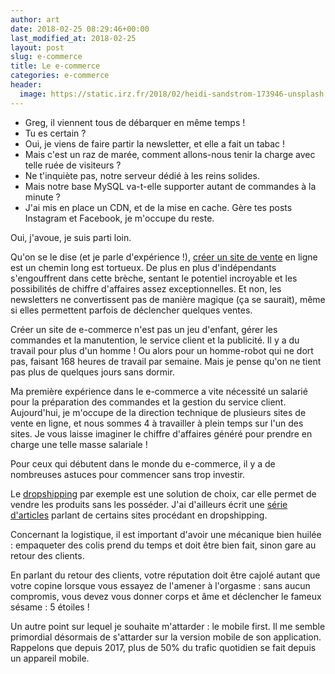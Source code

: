 ```yaml
---
author: art
date: 2018-02-25 08:29:46+00:00
last_modified_at: 2018-02-25
layout: post
slug: e-commerce
title: Le e-commerce
categories: e-commerce
header:
  image: https://static.irz.fr/2018/02/heidi-sandstrom-173946-unsplash.jpg
---
```


- Greg, il viennent tous de débarquer en même temps !
- Tu es certain ?
- Oui, je viens de faire partir la newsletter, et elle a fait un tabac !
- Mais c'est un raz de marée, comment allons-nous tenir la charge avec telle ruée de visiteurs ?
- Ne t'inquiète pas, notre serveur dédié à les reins solides.
- Mais notre base MySQL va-t-elle supporter autant de commandes à la minute ?
- J'ai mis en place un CDN, et de la mise en cache. Gère tes posts Instagram et Facebook, je m'occupe du reste.

Oui, j'avoue, je suis parti loin.

Qu'on se le dise (et je parle d'expérience !), <a href="https://fr.shopify.com/site-de-vente-en-ligne">créer un site de vente</a> en ligne est un chemin long est tortueux. De plus en plus d'indépendants s'engouffrent dans cette brèche, sentant le potentiel incroyable et les possibilités de chiffre d'affaires assez exceptionnelles. Et non, les newsletters ne convertissent pas de manière magique (ça se saurait), même si elles permettent parfois de déclencher quelques ventes.

Créer un site de e-commerce n'est pas un jeu d'enfant, gérer les commandes et la manutention, le service client et la publicité. Il y a du travail pour plus d'un homme ! Ou alors pour un homme-robot qui ne dort pas, faisant 168 heures de travail par semaine. Mais je pense qu'on ne tient pas plus de quelques jours sans dormir.

Ma première expérience dans le e-commerce a vite nécessité un salarié pour la préparation des commandes et la gestion du service client. Aujourd'hui, je m'occupe de la direction technique de plusieurs sites de vente en ligne, et nous sommes 4 à travailler à plein temps sur l'un des sites. Je vous laisse imaginer le chiffre d'affaires généré pour prendre en charge une telle masse salariale !

Pour ceux qui débutent dans le monde du e-commerce, il y a de nombreuses astuces pour commencer sans trop investir.

Le <a href="https://fr.shopify.com/dropshipping">dropshipping</a> par exemple est une solution de choix, car elle permet de vendre les produits sans les posséder. J'ai d'ailleurs écrit une [série d'articles](https://irz.fr/tags/#e-commerce) parlant de certains sites procédant en dropshipping.

Concernant la logistique, il est important d'avoir une mécanique bien huilée : empaqueter des colis prend du temps et doit être bien fait, sinon gare au retour des clients.

En parlant du retour des clients, votre réputation doit être cajolé autant que votre copine lorsque vous essayez de l'amener à l'orgasme : sans aucun compromis, vous devez vous donner corps et âme et déclencher le fameux sésame : 5 étoiles !

Un autre point sur lequel je souhaite m'attarder : le mobile first. Il me semble primordial désormais de s'attarder sur la version mobile de son application. Rappelons que depuis 2017, plus de 50% du trafic quotidien se fait depuis un appareil mobile.
